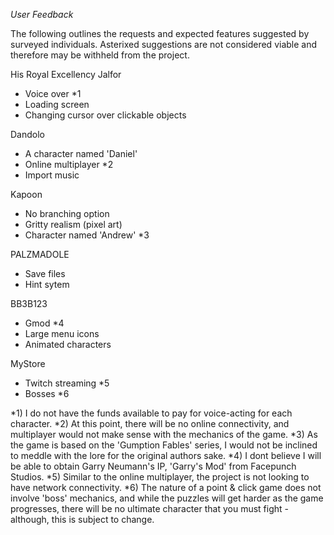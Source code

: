 *User Feedback*

The following outlines the requests and expected features suggested by surveyed individuals. Asterixed suggestions are not considered viable and therefore may be withheld from the project.

His Royal Excellency Jalfor
- Voice over *1
- Loading screen
- Changing cursor over clickable objects

Dandolo
- A character named 'Daniel'
- Online multiplayer *2
- Import music

Kapoon
- No branching option
- Gritty realism (pixel art)
- Character named 'Andrew' *3

PALZMADOLE
- Save files
- Hint sytem

BB3B123
- Gmod *4
- Large menu icons
- Animated characters

MyStore
- Twitch streaming *5
- Bosses *6


*1) I do not have the funds available to pay for voice-acting for each character.
*2) At this point, there will be no online connectivity, and multiplayer would not make sense with the mechanics of the game.
*3) As the game is based on the 'Gumption Fables' series, I would not be inclined to meddle with the lore for the original authors sake.
*4) I dont believe I will be able to obtain Garry Neumann's IP, 'Garry's Mod' from Facepunch Studios.
*5) Similar to the online multiplayer, the project is not looking to have network connectivity.
*6) The nature of a point & click game does not involve 'boss' mechanics, and while the puzzles will get harder as the game progresses, there will be no ultimate character that you must fight - although, this is subject to change.